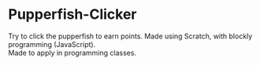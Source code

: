 # Pupperfish-Clicker
Try to click the pupperfish to earn points. Made using Scratch, with blockly programming (JavaScript).<br>
Made to apply in programming classes.<br><br>

